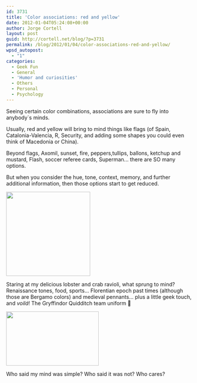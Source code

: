 ```yaml
---
id: 3731
title: 'Color associations: red and yellow'
date: 2012-01-04T05:24:08+00:00
author: Jorge Cortell
layout: post
guid: http://cortell.net/blog/?p=3731
permalink: /blog/2012/01/04/color-associations-red-and-yellow/
wpsd_autopost:
  - "1"
categories:
  - Geek Fun
  - General
  - 'Humor and curiosities'
  - Others
  - Personal
  - Psychology
---
```

Seeing certain color combinations, associations are sure to fly into anybody`s minds.

Usually, red and yellow will bring to mind things like flags (of Spain, Catalonia-Valencia, R, Security, and adding some shapes you could even think of Macedonia or China).

Beyond flags, Axomil, sunset, fire, peppers,tullips, ballons, ketchup and mustard, Flash, soccer referee cards, Superman... there are SO many options.

But when you consider the hue, tone, context, memory, and further additional information, then those options start to get reduced.

<img class="aligncenter" title="pasta" src="https://lh4.googleusercontent.com/-y3nkJlIvty4/TwPQGf-ICoE/AAAAAAAAAFg/VDhE1qkPHfE/s227-c/January32012" alt="" width="227" height="227" />

Staring at my delicious lobster and crab ravioli, what sprung to mind? Renaissance tones, food, sports... Florentian epoch past times (although those are Bergamo colors) and medieval pennants... plus a little geek touch, and _voilá_! The Gryffindor Quidditch team uniform 🙂

<img class="aligncenter" title="Team" src="http://images3.wikia.nocookie.net/__cb20091231163409/harrypotter/images/thumb/f/f6/Q-team_gryf....jpg/250px-Q-team_gryf....jpg" alt="" width="250" height="146" />

Who said my mind was simple? Who said it was not? Who cares?
